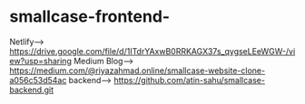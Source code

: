 # smallcase-frontend-




Netlify-->   https://drive.google.com/file/d/1ITdrYAxwB0RRKAGX37s_qygseLEeWGW-/view?usp=sharing
Medium Blog--> https://medium.com/@riyazahmad.online/smallcase-website-clone-a056c53d54ac
backend-->  https://github.com/atin-sahu/smallcase-backend.git
